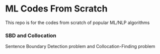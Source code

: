 # ML Codes From Scratch

This repo is for the codes from scratch of popular ML/NLP algorithms

### SBD and Collocation
Sentence Boundary Detection problem and Collocation-Finding problem
